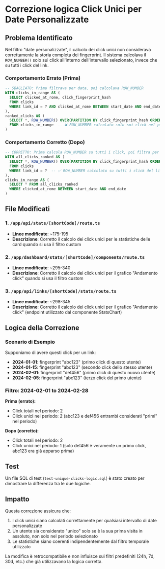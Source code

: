 # Correzione logica Click Unici per Date Personalizzate

## Problema Identificato

Nel filtro "date personalizzate", il calcolo dei click unici non considerava correttamente la storia completa dei fingerprint. Il sistema calcolava il `ROW_NUMBER()` solo sui click all'interno dell'intervallo selezionato, invece che su tutti i click del link.

### Comportamento Errato (Prima)

```sql
-- SBAGLIATO: Prima filtrava per data, poi calcolava ROW_NUMBER
WITH clicks_in_range AS (
  SELECT clicked_at_rome, click_fingerprint_hash
  FROM clicks
  WHERE link_id = ? AND clicked_at_rome BETWEEN start_date AND end_date
),
ranked_clicks AS (
  SELECT *, ROW_NUMBER() OVER(PARTITION BY click_fingerprint_hash ORDER BY clicked_at_rome ASC) as rn
  FROM clicks_in_range  -- ❌ ROW_NUMBER calcolato solo sui click nel periodo
)
```

### Comportamento Corretto (Dopo)

```sql
-- CORRETTO: Prima calcola ROW_NUMBER su tutti i click, poi filtra per data
WITH all_clicks_ranked AS (
  SELECT *, ROW_NUMBER() OVER(PARTITION BY click_fingerprint_hash ORDER BY clicked_at_rome ASC) as rn
  FROM clicks
  WHERE link_id = ?  -- ✅ ROW_NUMBER calcolato su tutti i click del link
),
clicks_in_range AS (
  SELECT * FROM all_clicks_ranked
  WHERE clicked_at_rome BETWEEN start_date AND end_date
)
```

## File Modificati

### 1. `/app/api/stats/[shortCode]/route.ts`
- **Linee modificate**: ~175-195
- **Descrizione**: Corretto il calcolo dei click unici per le statistiche delle card quando si usa il filtro custom

### 2. `/app/dashboard/stats/[shortCode]/components/route.ts`
- **Linee modificate**: ~295-340
- **Descrizione**: Corretto il calcolo dei click unici per il grafico "Andamento click" quando si usa il filtro custom

### 3. `/app/api/links/[shortCode]/stats/route.ts`
- **Linee modificate**: ~298-345
- **Descrizione**: Corretto il calcolo dei click unici per il grafico "Andamento click" (endpoint utilizzato dal componente StatsChart)

## Logica della Correzione

### Scenario di Esempio

Supponiamo di avere questi click per un link:
- **2024-01-01**: fingerprint "abc123" (primo click di questo utente)
- **2024-01-15**: fingerprint "abc123" (secondo click dello stesso utente)
- **2024-02-01**: fingerprint "def456" (primo click di questo nuovo utente)
- **2024-02-05**: fingerprint "abc123" (terzo click del primo utente)

### Filtro: 2024-02-01 to 2024-02-28

**Prima (errato):**
- Click totali nel periodo: 2
- Click unici nel periodo: 2 (abc123 e def456 entrambi considerati "primi" nel periodo)

**Dopo (corretto):**
- Click totali nel periodo: 2
- Click unici nel periodo: 1 (solo def456 è veramente un primo click, abc123 era già apparso prima)

## Test

Un file SQL di test (`test-unique-clicks-logic.sql`) è stato creato per dimostrare la differenza tra le due logiche.

## Impatto

Questa correzione assicura che:
1. I click unici siano calcolati correttamente per qualsiasi intervallo di date personalizzate
2. Un utente sia considerato "unico" solo se è la sua prima visita in assoluto, non solo nel periodo selezionato
3. Le statistiche siano coerenti indipendentemente dal filtro temporale utilizzato

La modifica è retrocompatibile e non influisce sui filtri predefiniti (24h, 7d, 30d, etc.) che già utilizzavano la logica corretta.
